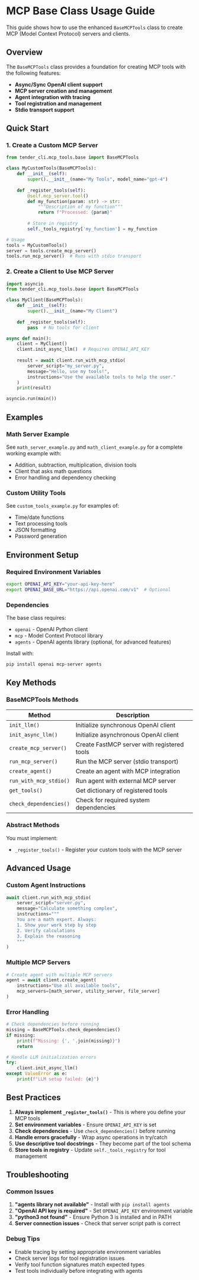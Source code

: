 # MCP Base Class Usage Guide

This guide shows how to use the enhanced `BaseMCPTools` class to create MCP (Model Context Protocol) servers and clients.

## Overview

The `BaseMCPTools` class provides a foundation for creating MCP tools with the following features:

- **Async/Sync OpenAI client support**
- **MCP server creation and management**
- **Agent integration with tracing**
- **Tool registration and management**
- **Stdio transport support**

## Quick Start

### 1. Create a Custom MCP Server

```python
from tender_cli.mcp_tools.base import BaseMCPTools

class MyCustomTools(BaseMCPTools):
    def __init__(self):
        super().__init__(name="My Tools", model_name="gpt-4")
    
    def _register_tools(self):
        @self.mcp_server.tool()
        def my_function(param: str) -> str:
            """Description of my function"""
            return f"Processed: {param}"
        
        # Store in registry
        self._tools_registry['my_function'] = my_function

# Usage
tools = MyCustomTools()
server = tools.create_mcp_server()
tools.run_mcp_server()  # Runs with stdio transport
```

### 2. Create a Client to Use MCP Server

```python
import asyncio
from tender_cli.mcp_tools.base import BaseMCPTools

class MyClient(BaseMCPTools):
    def __init__(self):
        super().__init__(name="My Client")
    
    def _register_tools(self):
        pass  # No tools for client

async def main():
    client = MyClient()
    client.init_async_llm()  # Requires OPENAI_API_KEY
    
    result = await client.run_with_mcp_stdio(
        server_script="my_server.py",
        message="Hello, use my tools!",
        instructions="Use the available tools to help the user."
    )
    print(result)

asyncio.run(main())
```

## Examples

### Math Server Example

See `math_server_example.py` and `math_client_example.py` for a complete working example with:
- Addition, subtraction, multiplication, division tools
- Client that asks math questions
- Error handling and dependency checking

### Custom Utility Tools

See `custom_tools_example.py` for examples of:
- Time/date functions
- Text processing tools
- JSON formatting
- Password generation

## Environment Setup

### Required Environment Variables

```bash
export OPENAI_API_KEY="your-api-key-here"
export OPENAI_BASE_URL="https://api.openai.com/v1"  # Optional
```

### Dependencies

The base class requires:
- `openai` - OpenAI Python client
- `mcp` - Model Context Protocol library
- `agents` - OpenAI agents library (optional, for advanced features)

Install with:
```bash
pip install openai mcp-server agents
```

## Key Methods

### BaseMCPTools Methods

| Method | Description |
|--------|-------------|
| `init_llm()` | Initialize synchronous OpenAI client |
| `init_async_llm()` | Initialize asynchronous OpenAI client |
| `create_mcp_server()` | Create FastMCP server with registered tools |
| `run_mcp_server()` | Run the MCP server (stdio transport) |
| `create_agent()` | Create an agent with MCP integration |
| `run_with_mcp_stdio()` | Run agent with external MCP server |
| `get_tools()` | Get dictionary of registered tools |
| `check_dependencies()` | Check for required system dependencies |

### Abstract Methods

You must implement:
- `_register_tools()` - Register your custom tools with the MCP server

## Advanced Usage

### Custom Agent Instructions

```python
await client.run_with_mcp_stdio(
    server_script="server.py",
    message="Calculate something complex",
    instructions="""
    You are a math expert. Always:
    1. Show your work step by step
    2. Verify calculations
    3. Explain the reasoning
    """
)
```

### Multiple MCP Servers

```python
# Create agent with multiple MCP servers
agent = await client.create_agent(
    instructions="Use all available tools",
    mcp_servers=[math_server, utility_server, file_server]
)
```

### Error Handling

```python
# Check dependencies before running
missing = BaseMCPTools.check_dependencies()
if missing:
    print(f"Missing: {', '.join(missing)}")
    return

# Handle LLM initialization errors
try:
    client.init_async_llm()
except ValueError as e:
    print(f"LLM setup failed: {e}")
```

## Best Practices

1. **Always implement `_register_tools()`** - This is where you define your MCP tools
2. **Set environment variables** - Ensure `OPENAI_API_KEY` is set
3. **Check dependencies** - Use `check_dependencies()` before running
4. **Handle errors gracefully** - Wrap async operations in try/catch
5. **Use descriptive tool docstrings** - They become part of the tool schema
6. **Store tools in registry** - Update `self._tools_registry` for tool management

## Troubleshooting

### Common Issues

1. **"agents library not available"** - Install with `pip install agents`
2. **"OpenAI API key is required"** - Set `OPENAI_API_KEY` environment variable
3. **"python3 not found"** - Ensure Python 3 is installed and in PATH
4. **Server connection issues** - Check that server script path is correct

### Debug Tips

- Enable tracing by setting appropriate environment variables
- Check server logs for tool registration issues
- Verify tool function signatures match expected types
- Test tools individually before integrating with agents 
